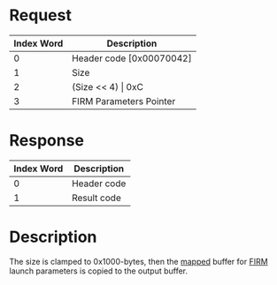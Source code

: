 # Request

| Index Word | Description                |
|------------|----------------------------|
| 0          | Header code \[0x00070042\] |
| 1          | Size                       |
| 2          | (Size \<\< 4) \| 0xC       |
| 3          | FIRM Parameters Pointer    |

# Response

| Index Word | Description |
|------------|-------------|
| 0          | Header code |
| 1          | Result code |

# Description

The size is clamped to 0x1000-bytes, then the
[mapped](SVC#KernelSetState "wikilink") buffer for
[FIRM](FIRM "wikilink") launch parameters is copied to the output
buffer.